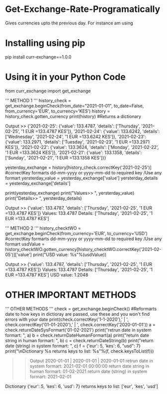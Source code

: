# Get-Exchange-Rate-Programatically
Gives currencies upto the previous day. For instance am using 

# Installing using pip
pip install curr-exchange==1.0.0


# Using it in your Python Code

from curr_exchange import get_exchange

''' METHOD 1 '''
history_check = get_exchange.beginCheck(from_date="2021-01-01", to_date=False, from_currency='EUR', to_currency='KES')
history = history_check.gotten_currency
print(history) #Returns a dictionary

Output >> {'2021-02-25': {'value': 133.4787, 'details': ['Thursday', '2021-02-25', '1 EUR =133.4787 KES']}, '2021-02-24': {'value': 133.6242, 'details': ['Wednesday', '2021-02-24', '1 EUR =133.6242 KES']}, '2021-02-23': {'value': 133.2971, 'details': ['Tuesday', '2021-02-23', '1 EUR =133.2971 KES']}, '2021-02-22': {'value': 133.3624, 'details': ['Monday', '2021-02-22', '1 EUR =133.3624 KES']}, '2021-02-21': {'value': 133.1358, 'details': ['Sunday', '2021-02-21', '1 EUR =133.1358 KES']}}

yesterday_exchange = history[history_check.correctKey('2021-02-25')] #correctKey formarts dd-mm-yyyy or yyyy-mm-dd to required key /Use any formart
yersterday_value = yesterday_exchange['value']
yersterday_details = yesterday_exchange['details']

print(yesterday_exchange)
print("Values>> ", yersterday_value)
print("Details>> ", yersterday_details)

Output >> 
{'value': 133.4787, 'details': ['Thursday', '2021-02-25', '1 EUR =133.4787 KES']}
Values:   133.4787
Details:   ['Thursday', '2021-02-25', '1 EUR =133.4787 KES']


''' METHOD 2 '''
history_checktWO = get_exchange.beginCheck(from_currency='EUR', to_currency='USD') #correctKey formarts dd-mm-yyyy or yyyy-mm-dd to required key /Use any formart
usdValue = history_checktWO.gotten_currency[history_checktWO.correctKey('2021-02-05')]['value']
print("USD value: %s"%(usdValue))


Output >> 
{'value': 133.4787, 'details': ['Thursday', '2021-02-25', '1 EUR =133.4787 KES']}
Values:   133.4787
Details:   ['Thursday', '2021-02-25', '1 EUR =133.4787 KES']
USD value: 1.2048


# OTHER IMPORTANT METHODS

''' OTHER METHODS '''
check = get_exchange.beginCheck()
#Reformarts date to how keys in dictioray are passed, use these and you won't find errors with your date
print(check.correctKey('1-1-2020'),' | ', check.correctKey('01-01-2020'),' | ', check.correctKey('2020-01-01'))
a = check.returnDateSysFormart('01-02-2021')
print("retrun date in system formart: ", a)
b = check.returnDateHumanFormart(a)
print("return date string in human formart: ", b)
c = check.returnDateString(b)
print("return date (string) in system formart: ", c)
f = {'eur': 5, 'kes': 6, "usd": 7}
print("\nDictionary %s returns keys to list: %s"%(f, check.keysToList(f)))

>>Output
2020-01-01  |  2020-01-01  |  2020-01-01
retrun date in system formart:  2021-02-01 00:00:00
return date string in human formart:  01-02-2021
return date (string) in system formart:  2021-02-01

Dictionary {'eur': 5, 'kes': 6, 'usd': 7} returns keys to list: ['eur', 'kes', 'usd']




